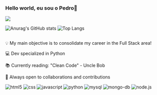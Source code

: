 ### Hello world, eu sou o Pedro👋

<a href="https://www.linkedin.com/in/pedro-toaldo-0000p" target="_blank"><img src="https://img.shields.io/badge/-LinkedIn-%230077B5?style=for-the-badge&logo=linkedin&logoColor=white" target="_blank"></a>

![Anurag's GitHub stats](https://github-readme-stats.vercel.app/api?username=dev-pedro7&show_icons=true&theme=radical)
![Top Langs](https://github-readme-stats.vercel.app/api/top-langs/?username=dev-pedro7&layout=compact)
##
 <p>💡 My main objective is to consolidate my career in the Full Stack area!</p>
 <p>💻 Dev specialized in Python</p>
 <p>📚 Currently reading: "Clean Code" - Uncle Bob</p>
 <p>🤝 Always open to collaborations and contributions</p>

<div style="display:inline_block">
    <img align ="center" alt= "html5" src="https://img.shields.io/badge/HTML5-E34F26?style=for-the-badge&logo=html5&logoColor=white">
    <img align ="center" alt= "css" src="https://img.shields.io/badge/CSS3-1572B6?style=for-the-badge&logo=css3&logoColor=white">
    <img align ="center" alt= "javascript" src="https://img.shields.io/badge/JavaScript-F7DF1E?style=for-the-badge&logo=javascript&logoColor=black">
    <img align ="center" alt= "python" src="https://img.shields.io/badge/Python-14354C?style=for-the-badge&logo=python&logoColor=white">
    <img align ="center" alt= "mysql" src="https://img.shields.io/badge/MySQL-00000F?style=for-the-badge&logo=mysql&logoColor=white">
    <img align ="center" alt= "mongo-db" src="https://img.shields.io/badge/MongoDB-4EA94B?style=for-the-badge&logo=mongodb&logoColor=white">
    <img align ="center" alt= "node.js" src="https://img.shields.io/badge/Node.js-43853D?style=for-the-badge&logo=node.js&logoColor=white">
</div><br/>
